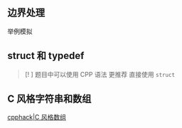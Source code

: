 ## 边界处理

举例模拟

## struct 和 typedef

> [! ] 题目中可以使用 CPP 语法 更推荐 直接使用 `struct`

## C 风格字符串和数组

[cpphack|C 风格数组](https://hackingcpp.com/cpp/lang/c_arrays.html)